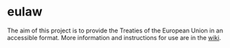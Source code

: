# eulaw
The aim of this project is to provide the Treaties of the European Union in an accessible format. More information and instructions for use are in the [wiki](https://github.com/jkortner/eulaw/wiki). 




